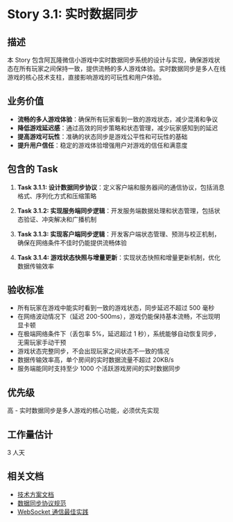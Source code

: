# Story 3.1: 实时数据同步

## 描述

本 Story 包含阿瓦隆微信小游戏中实时数据同步系统的设计与实现，确保游戏状态在所有玩家之间保持一致，提供流畅的多人游戏体验。实时数据同步是多人在线游戏的核心技术支柱，直接影响游戏的可玩性和用户体验。

## 业务价值

- **流畅的多人游戏体验**：确保所有玩家看到一致的游戏状态，减少混淆和争议
- **降低游戏延迟感**：通过高效的同步策略和状态管理，减少玩家感知到的延迟
- **提高游戏可玩性**：准确的状态同步是游戏公平性和可玩性的基础
- **提升用户信任**：稳定的游戏体验增强用户对游戏的信任和满意度

## 包含的 Task

1. **Task 3.1.1: 设计数据同步协议**：定义客户端和服务器间的通信协议，包括消息格式、序列化方式和压缩策略

2. **Task 3.1.2: 实现服务端同步逻辑**：开发服务端数据处理和状态管理，包括状态验证、冲突解决和广播机制

3. **Task 3.1.3: 实现客户端同步逻辑**：开发客户端状态管理、预测与校正机制，确保在网络条件不佳时仍能提供流畅体验

4. **Task 3.1.4: 游戏状态快照与增量更新**：实现状态快照和增量更新机制，优化数据传输效率

## 验收标准

- 所有玩家在游戏中能实时看到一致的游戏状态，同步延迟不超过 500 毫秒
- 在网络波动情况下（延迟 200-500ms），游戏仍能保持基本流畅，不出现明显卡顿
- 在极端网络条件下（丢包率 5%，延迟超过 1 秒），系统能够自动恢复同步，无需玩家手动干预
- 游戏状态完整同步，不会出现玩家之间状态不一致的情况
- 数据传输效率高，单个房间的实时数据流量不超过 20KB/s
- 服务端能同时支持至少 1000 个活跃游戏房间的实时数据同步

## 优先级

高 - 实时数据同步是多人游戏的核心功能，必须优先实现

## 工作量估计

3 人天

## 相关文档

- [技术方案文档](./技术方案.md)
- [数据同步协议规范](./Task3.1.1_设计数据同步协议.md)
- [WebSocket 通信最佳实践](../通信最佳实践.md)
